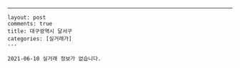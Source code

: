 ---
    layout: post
    comments: true
    title: 대구광역시 달서구
    categories: [실거래가]
    ---

    2021-06-10 실거래 정보가 없습니다.

    